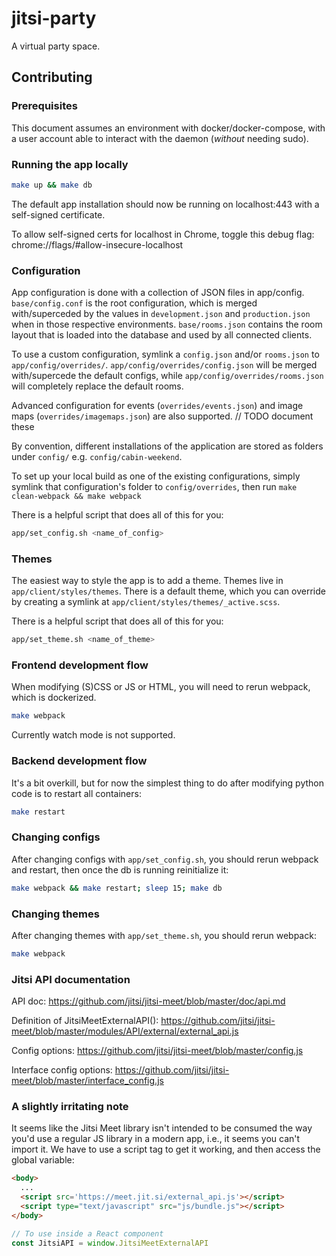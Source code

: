 # jitsi-party

A virtual party space.

## Contributing

### Prerequisites
This document assumes an environment with docker/docker-compose, with a user account able to interact with the daemon (*without* needing sudo).

### Running the app locally
```bash
make up && make db
```

The default app installation should now be running on localhost:443 with a self-signed certificate.

To allow self-signed certs for localhost in Chrome, toggle this debug flag: chrome://flags/#allow-insecure-localhost

### Configuration

App configuration is done with a collection of JSON files in app/config.
`base/config.conf` is the root configuration, which is merged with/superceded by the values in `development.json` and `production.json` when in those respective environments.
`base/rooms.json` contains the room layout that is loaded into the database and used by all connected clients.

To use a custom configuration, symlink a `config.json` and/or `rooms.json` to `app/config/overrides/`.
`app/config/overrides/config.json` will be merged with/supercede the default configs, while `app/config/overrides/rooms.json` will completely replace the default rooms.

Advanced configuration for events (`overrides/events.json`) and image maps (`overrides/imagemaps.json`) are also supported.
// TODO document these

By convention, different installations of the application are stored as folders under `config/` e.g. `config/cabin-weekend`.

To set up your local build as one of the existing configurations, simply symlink that configuration's folder to `config/overrides`, then run `make clean-webpack && make webpack`

There is a helpful script that does all of this for you:
```bash
app/set_config.sh <name_of_config>
```

### Themes

The easiest way to style the app is to add a theme.
Themes live in `app/client/styles/themes`.
There is a default theme, which you can override by creating a symlink at `app/client/styles/themes/_active.scss`.

There is a helpful script that does all of this for you:
```bash
app/set_theme.sh <name_of_theme>
```

### Frontend development flow
When modifying (S)CSS or JS or HTML, you will need to rerun webpack, which is dockerized.

```bash
make webpack
```

Currently watch mode is not supported.

### Backend development flow
It's a bit overkill, but for now the simplest thing to do after modifying python code is to restart all containers:

```bash
make restart
```

### Changing configs
After changing configs with `app/set_config.sh`, you should rerun webpack and restart, then once the db is running reinitialize it:

```bash
make webpack && make restart; sleep 15; make db
```

### Changing themes
After changing themes with `app/set_theme.sh`, you should rerun webpack:

```bash
make webpack
```


### Jitsi API documentation
API doc:
https://github.com/jitsi/jitsi-meet/blob/master/doc/api.md

Definition of JitsiMeetExternalAPI():
https://github.com/jitsi/jitsi-meet/blob/master/modules/API/external/external_api.js

Config options:
https://github.com/jitsi/jitsi-meet/blob/master/config.js

Interface config options:
https://github.com/jitsi/jitsi-meet/blob/master/interface_config.js

### A slightly irritating note
It seems like the Jitsi Meet library isn't intended to be consumed the way you'd use a regular JS library in a modern app, i.e., it seems you can't import it. We have to use a script tag to get it working, and then access the global variable:
```html
<body>
  ...
  <script src='https://meet.jit.si/external_api.js'></script>
  <script type="text/javascript" src="js/bundle.js"></script>
</body>
```

```javascript
// To use inside a React component
const JitsiAPI = window.JitsiMeetExternalAPI
```
